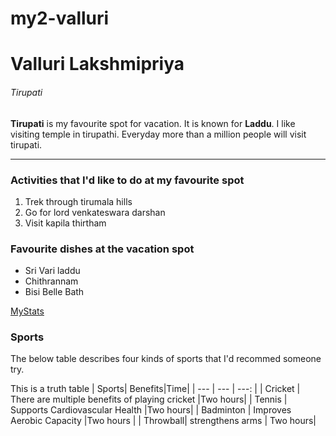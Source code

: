 # my2-valluri

# Valluri Lakshmipriya

###### Tirupati

**Tirupati** is my favourite spot for vacation. It is known for **Laddu**.  I like visiting temple in tirupathi. Everyday more than a million people will visit tirupati.

***

### Activities that I'd like to do at my favourite spot 

1. Trek through tirumala hills
2. Go for lord venkateswara darshan
3. Visit kapila thirtham

### Favourite dishes at the vacation spot

* Sri Vari laddu
* Chithrannam
* Bisi Belle Bath

[MyStats](MyStats.md)

### Sports

The below table describes four kinds of sports that I'd recommed someone try.

This is a truth table
| Sports| Benefits|Time|
| --- | --- | ---: |
| Cricket | There are multiple benefits of playing cricket |Two hours|
| Tennis | Supports Cardiovascular Health   |Two hours|
| Badminton | Improves Aerobic Capacity |Two hours  |
| Throwball| strengthens arms   | Two hours|
